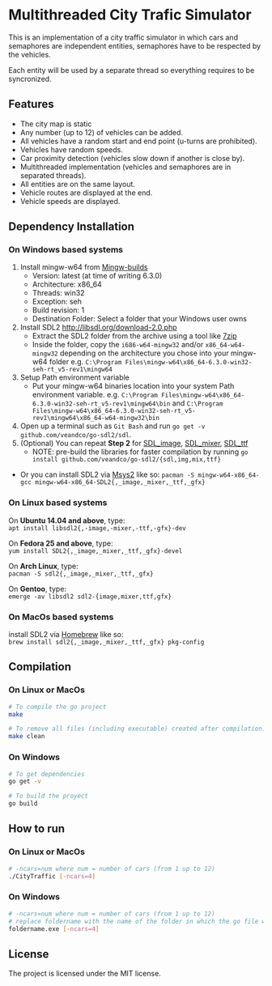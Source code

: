 Multithreaded City Trafic Simulator
===================================

This is an implementation of a city traffic simulator in which cars and semaphores are independent entities, semaphores have to be respected by the vehicles. 

Each entity will be used by a separate thread so everything requires to be syncronized.


Features
--------

- The city map is static 
- Any number (up to 12) of vehicles can be added.
- All vehicles have a random start and end point (u-turns are prohibited).
- Vehicles have random speeds.
- Car proximity detection (vehicles slow down if another is close by). 
- Multithreaded implementation (vehicles and semaphores are in separated threads).
- All entities are on the same layout. 
- Vehicle routes are displayed at the end.
- Vehicle speeds are displayed.

Dependency Installation
-----------------------

### On __Windows__ based systems

1. Install mingw-w64 from [Mingw-builds](http://mingw-w64.org/doku.php/download/mingw-builds)
    * Version: latest (at time of writing 6.3.0)
    * Architecture: x86_64
    * Threads: win32
    * Exception: seh
    * Build revision: 1
    * Destination Folder: Select a folder that your Windows user owns
2. Install SDL2 http://libsdl.org/download-2.0.php
    * Extract the SDL2 folder from the archive using a tool like [7zip](http://7-zip.org)
    * Inside the folder, copy the `i686-w64-mingw32` and/or `x86_64-w64-mingw32` depending on the architecture you chose into your mingw-w64 folder e.g. `C:\Program Files\mingw-w64\x86_64-6.3.0-win32-seh-rt_v5-rev1\mingw64`
3. Setup Path environment variable
    * Put your mingw-w64 binaries location into your system Path environment variable. e.g. `C:\Program Files\mingw-w64\x86_64-6.3.0-win32-seh-rt_v5-rev1\mingw64\bin` and `C:\Program Files\mingw-w64\x86_64-6.3.0-win32-seh-rt_v5-rev1\mingw64\x86_64-w64-mingw32\bin`
4. Open up a terminal such as `Git Bash` and run `go get -v github.com/veandco/go-sdl2/sdl`.
5. (Optional) You can repeat __Step 2__ for [SDL_image](https://www.libsdl.org/projects/SDL_image), [SDL_mixer](https://www.libsdl.org/projects/SDL_mixer), [SDL_ttf](https://www.libsdl.org/projects/SDL_ttf)
    * NOTE: pre-build the libraries for faster compilation by running `go install github.com/veandco/go-sdl2/{sdl,img,mix,ttf}`

* Or you can install SDL2 via [Msys2](https://msys2.github.io) like so:
`pacman -S mingw-w64-x86_64-gcc mingw-w64-x86_64-SDL2{,_image,_mixer,_ttf,_gfx}`

### On __Linux__ based systems

On __Ubuntu 14.04 and above__, type:\
`apt install libsdl2{,-image,-mixer,-ttf,-gfx}-dev`

On __Fedora 25 and above__, type:\
`yum install SDL2{,_image,_mixer,_ttf,_gfx}-devel`

On __Arch Linux__, type:\
`pacman -S sdl2{,_image,_mixer,_ttf,_gfx}`

On __Gentoo__, type:\
`emerge -av libsdl2 sdl2-{image,mixer,ttf,gfx}`

### On __MacOs__ based systems

install SDL2 via [Homebrew](http://brew.sh) like so:\
`brew install sdl2{,_image,_mixer,_ttf,_gfx} pkg-config`

Compilation
-----------

### On __Linux__ or __MacOs__

```bash
# To compile the go project
make

# To remove all files (including executable) created after compilation.
make clean
```

### On __Windows__

```bash
# To get dependencies
go get -v

# To build the proyect
go build
```

How to run
----------

### On __Linux__ or __MacOs__

```bash
# -ncars=num where num = number of cars (from 1 up to 12)
./CityTraffic [-ncars=4]
```
### On __Windows__

```bash
# -ncars=num where num = number of cars (from 1 up to 12)
# replace foldername with the name of the folder in which the go file was built
foldername.exe [-ncars=4]
```

License
-------

The project is licensed under the MIT license.
